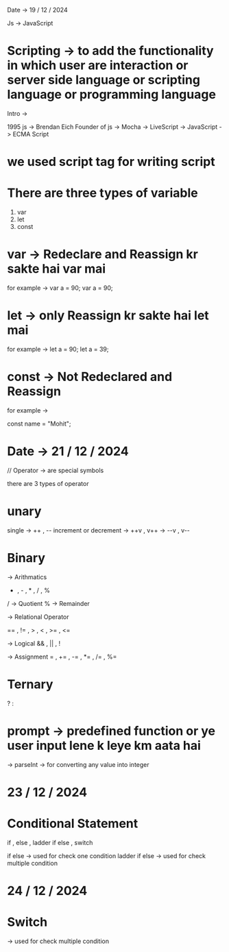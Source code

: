 Date -> 19 / 12 / 2024

Js -> JavaScript
 
  # Scripting -> to add the functionality in which user are interaction or server side language or scripting language or programming language

  Intro ->

  1995 js -> Brendan Eich Founder of js
  -> Mocha
  -> LiveScript
  -> JavaScript
  -> ECMA Script

  # we used script tag for writing script

  # There are three types of variable
  1. var
  2. let
  3. const

  # var -> Redeclare and Reassign kr sakte hai var mai

  for example ->
  var a = 90;
  var a = 90;

  # let -> only Reassign kr sakte hai let mai

for example ->
  let a = 90;
  let a = 39;

  # const -> Not Redeclared and Reassign

for example ->
  
  const name = "Mohit";

# Date -> 21 / 12 / 2024

// Operator -> are special symbols

there are 3 types of operator

# unary
single -> ++ , -- increment or decrement
-> ++v , v++
-> --v , v--

# Binary
-> Arithmatics
+ , - , * , / , %

/ -> Quotient
% -> Remainder

-> Relational Operator

== , != , > , < , >= , <=

-> Logical
&& , || , !

-> Assignment
= , += , -= , *= , /= , %= 

# Ternary

? :

# prompt -> predefined function or ye user input lene k leye km aata hai

-> parseInt -> for converting any value into integer


# 23 / 12 / 2024
# Conditional Statement
if , else , ladder if else , switch

if else -> used for check one condition
ladder if else -> used for check multiple condition

# 24 / 12 / 2024
# Switch
-> used for check multiple condition